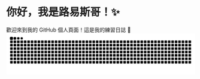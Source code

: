 # 你好，我是路易斯哥！✨

歡迎來到我的 GitHub 個人頁面！這是我的練習日誌 📖
![GitHub Snake Animation](https://raw.githubusercontent.com/chanshenlee/chanshenlee/output/snake.svg)

